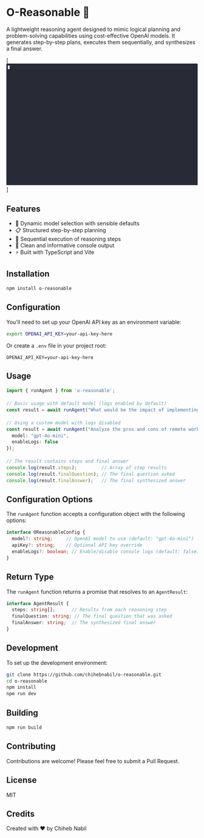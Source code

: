 # O-Reasonable 🧠

A lightweight reasoning agent designed to mimic logical planning and problem-solving capabilities using cost-effective OpenAI models. It generates step-by-step plans, executes them sequentially, and synthesizes a final answer.

[![demo](./demo.gif)]

## Features

- 🎯 Dynamic model selection with sensible defaults
- 📋 Structured step-by-step planning
- 🔄 Sequential execution of reasoning steps
- 🎨 Clean and informative console output
- ⚡ Built with TypeScript and Vite

## Installation

```bash
npm install o-reasonable
```

## Configuration

You'll need to set up your OpenAI API key as an environment variable:

```bash
export OPENAI_API_KEY=your-api-key-here
```

Or create a `.env` file in your project root:

```env
OPENAI_API_KEY=your-api-key-here
```

## Usage

```typescript
import { runAgent } from 'o-reasonable';

// Basic usage with default model (logs enabled by default)
const result = await runAgent("What would be the impact of implementing a four-day work week?");

// Using a custom model with logs disabled
const result = await runAgent("Analyze the pros and cons of remote work", {
  model: "gpt-4o-mini",
  enableLogs: false
});

// The result contains steps and final answer
console.log(result.steps);         // Array of step results
console.log(result.finalQuestion); // The final question asked
console.log(result.finalAnswer);   // The final synthesized answer
```

## Configuration Options

The `runAgent` function accepts a configuration object with the following options:

```typescript
interface OReasonableConfig {
  model?: string;     // OpenAI model to use (default: "gpt-4o-mini")
  apiKey?: string;    // Optional API key override
  enableLogs?: boolean; // Enable/disable console logs (default: false)
}
```

## Return Type

The `runAgent` function returns a promise that resolves to an `AgentResult`:

```typescript
interface AgentResult {
  steps: string[];      // Results from each reasoning step
  finalQuestion: string; // The final question that was asked
  finalAnswer: string;  // The synthesized final answer
}
```

## Development

To set up the development environment:

```bash
git clone https://github.com/chihebnabil/o-reasonable.git
cd o-reasonable
npm install
npm run dev
```

## Building

```bash
npm run build
```

## Contributing

Contributions are welcome! Please feel free to submit a Pull Request.

## License

MIT

## Credits

Created with ❤️ by Chiheb Nabil